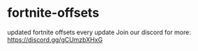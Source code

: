# fortnite-offsets
updated fortnite offsets every update
Join our discord for more: https://discord.gg/gCUmzbXHxG
